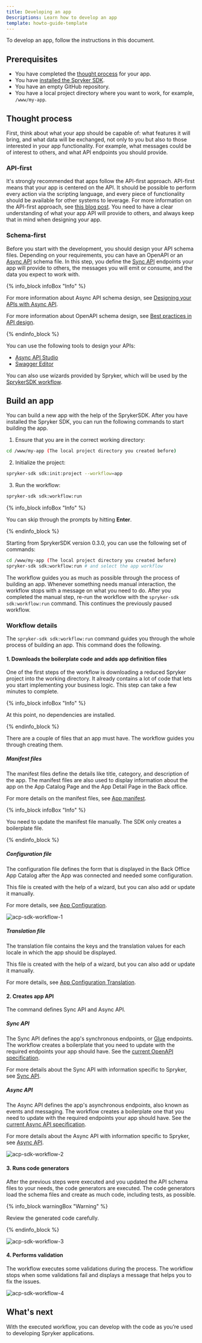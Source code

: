 ```yaml
---
title: Developing an app
Descriptions: Learn how to develop an app
template: howto-guide-template
---
```


To develop an app, follow the instructions in this document.

## Prerequisites

- You have completed the [thought process](#thought-process) for your app.
- You have [installed the Spryker SDK](https://docs.spryker.com/docs/sdk/dev/spryker-sdk.html#installation).
- You have an empty GitHub repository.
- You have a local project directory where you want to work, for example, `/www/my-app`.
 
## Thought process
First, think about what your app should be capable of: what features it will bring, and what data will be exchanged, not only to you but also to those interested in your app functionality. For example, what messages could be of interest to others, and what API endpoints you should provide. 

### API-first
It's strongly recommended that apps follow the API-first approach. 
API-first means that your app is centered on the API. It should be possible to perform every action via the scripting language, and every piece of functionality should be available for other systems to leverage. For more information on the API-first approach, see [this blog post](https://www.algolia.com/blog/product/the-5-principles-of-api-first-development-and-what-does-api-first-even-mean/).
You need to have a clear understanding of what your app API will provide to others, and always keep that in mind when designing your app.

### Schema-first

Before you start with the development, you should design your API schema files. Depending on your requirements, you can have an OpenAPI or an [Async API](#async-api) schema file. In this step, you define the [Sync API](#sync-api) endpoints your app will provide to others, the messages you will emit or consume, and the data you expect to work with.

{% info_block infoBox "Info" %}

For more information about Async API schema design, see [Designing your APIs with Async API](https://www.asyncapi.com/blog/designing_your_apis_with_asyncapi_part_1). 

For more information about OpenAPI schema design, see [Best practices in API design](https://swagger.io/resources/articles/best-practices-in-api-design/).

{% endinfo_block %}

You can use the following tools to design your APIs:
- [Async API Studio](https://studio.asyncapi.com/)
- [Swagger Editor](https://editor.swagger.io/)

You can also use wizards provided by Spryker, which will be used by the [SprykerSDK workflow](https://github.com/spryker-sdk/sdk/blob/master/docs/workflow.md).

## Build an app

You can build a new app with the help of the SprykerSDK. After you have installed the Spryker SDK, you can run the following commands to start building the app.

1. Ensure that you are in the correct working directory:

```bash
cd /www/my-app (The local project directory you created before)
```
2. Initialize the project:

```bash
spryker-sdk sdk:init:project --workflow=app
```
3. Run the workflow:

```bash
spryker-sdk sdk:workflow:run
```

{% info_block infoBox "Info" %}

You can skip through the prompts by hitting **Enter**.

{% endinfo_block %}

Starting from SprykerSDK version 0.3.0, you can use the following set of commands:

```bash
cd /www/my-app (The local project directory you created before)
spryker-sdk sdk:workflow:run # and select the app workflow
```
The workflow guides you as much as possible through the process of building an app. Whenever something needs manual interaction, the workflow stops with a message on what you need to do. After you completed the manual step, re-run the workflow with the `spryker-sdk sdk:workflow:run` command. This continues the previously paused workflow.

### Workflow details

The `spryker-sdk sdk:workflow:run` command guides you through the whole process of building an app. This command does the following.

#### 1. Downloads the boilerplate code and adds app definition files

One of the first steps of the workflow is downloading a reduced Spryker project into the working directory. It already contains a lot of code that lets you start implementing your business logic.
This step can take a few minutes to complete.

{% info_block infoBox "Info" %}

At this point, no dependencies are installed. 

{% endinfo_block %}

There are a couple of files that an app must have. The workflow guides you through creating them.

##### Manifest files
The manifest files define the details like title, category, and description of the app. The manifest files are also used to display information about the app on the App Catalog Page and the App Detail Page in the Back office.

For more details on the manifest files, see [App manifest](/docs/acp/user/app-manifest.html).

{% info_block infoBox "Info" %}

You need to update the manifest file manually. The SDK only creates a boilerplate file.

{% endinfo_block %}

##### Configuration file
The configuration file defines the form that is displayed in the Back Office App Catalog after the App was connected and needed some configuration. 

This file is created with the help of a wizard, but you can also add or update it manually.

For more details, see [App Configuration](/docs/acp/user/app-configuration.html).

![acp-sdk-workflow-1](https://spryker.s3.eu-central-1.amazonaws.com/docs/aop/dev/developing-an-app/ACP-SDK-Workflow-black-1.jpg)

##### Translation file
The translation file contains the keys and the translation values for each locale in which the app should be displayed. 

This file is created with the help of a wizard, but you can also add or update it manually.

For more details, see [App Configuration Translation](/docs/acp/user/app-configuration-translation.html).

#### 2. Creates app API

The command defines Sync API and Async API.

##### Sync API
The Sync API defines the app's synchronous endpoints, or [Glue](/docs/scos/dev/glue-api-guides/{{site.version}}/glue-rest-api.html) endpoints. The workflow creates a boilerplate that you need to update with the required endpoints your app should have. See the [current OpenAPI specification](https://spec.openapis.org/oas/v3.1.0).

For more details about the Sync API with information specific to Spryker, see [Sync API](/docs/acp/user/sync-api.html).

##### Async API

The Async API defines the app's asynchronous endpoints, also known as events and messaging. The workflow creates a boilerplate one that you need to update with the required endpoints your app should have. See the [current Async API specification](https://www.asyncapi.com/docs/reference).

For more details about the Async API with information specific to Spryker, see [Async API](/docs/acp/user/async-api.html).

![acp-sdk-workflow-2](https://spryker.s3.eu-central-1.amazonaws.com/docs/aop/dev/developing-an-app/ACP-SDK-Workflow-black-2.jpg)

#### 3. Runs code generators
After the previous steps were executed and you updated the API schema files to your needs, the code generators are executed. The code generators load the schema files and create as much code, including tests, as possible.

{% info_block warningBox "Warning" %}

Review the generated code carefully.

{% endinfo_block %}

![acp-sdk-workflow-3](https://spryker.s3.eu-central-1.amazonaws.com/docs/aop/dev/developing-an-app/ACP-SDK-Workflow-black-3.jpg)

#### 4. Performs validation

The workflow executes some validations during the process. The workflow stops when some validations fail and displays a message that helps you to fix the issues.

![acp-sdk-workflow-4](https://spryker.s3.eu-central-1.amazonaws.com/docs/aop/dev/developing-an-app/ACP-SDK-Workflow-black-4.jpg)

## What's next
With the executed workflow, you can develop with the code as you’re used to developing Spryker applications.